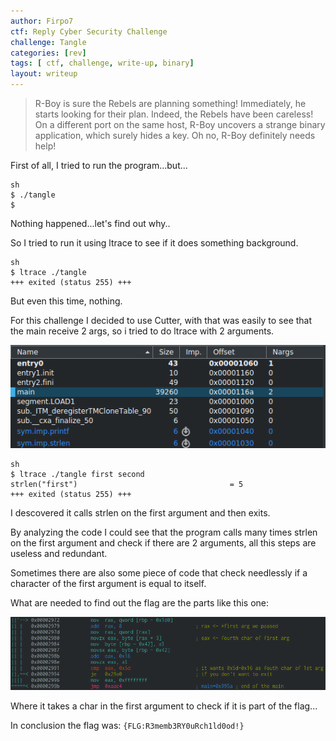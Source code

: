 ```yaml
---
author: Firpo7
ctf: Reply Cyber Security Challenge
challenge: Tangle
categories: [rev]
tags: [ ctf, challenge, write-up, binary]
layout: writeup
---
```


> R-Boy is sure the Rebels are planning something! Immediately, he starts looking for their
plan. Indeed, the Rebels have been careless!
> On a different port on the same host, R-Boy uncovers a strange binary application, which
surely hides a key.
> Oh no, R-Boy definitely needs help!

First of all, I tried to run the program...but...

```console
sh
$ ./tangle
$
```

Nothing happened...let's find out why..

So I tried to run it using ltrace to see if it does something background.

```console
sh
$ ltrace ./tangle
+++ exited (status 255) +++
```

But even this time, nothing.

For this challenge I decided to use Cutter, with that was easily to see that the main receive 2 args, so i tried to do ltrace with 2 arguments.

![Image args main in Cutter](/images/writeups/ReplyCTF/bin200/args_main_cutter.png)

```console
sh
$ ltrace ./tangle first second
strlen("first")                                  = 5
+++ exited (status 255) +++
```

I descovered it calls strlen on the first argument and then exits.

By analyzing the code I could see that the program calls many times strlen on the first argument and check if there are 2 arguments, all this steps are useless and redundant.

Sometimes there are also some piece of code that check needlessly if a character of the first argument is equal to itself.

What are needed to find out the flag are the parts like this one:

![Image of check char of flag](/images/writeups/ReplyCTF/bin200/check_char_of_flag.png)

Where it takes a char in the first argument to check if it is part of the flag...

In conclusion the flag was: `{FLG:R3memb3RY0uRch1ld0od!}`
